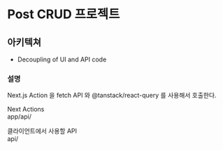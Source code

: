 # Post CRUD 프로젝트

## 아키텍쳐
- Decoupling of UI and API code

### 설명

Next.js Action 을 fetch API 와 @tanstack/react-query 를 사용해서 호출한다.

Next Actions  
app/api/

클라이언트에서 사용할 API  
api/
